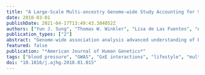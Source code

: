 ```yaml
---
title: "A Large-Scale Multi-ancestry Genome-wide Study Accounting for Smoking Behavior Identifies Multiple Significant Loci for Blood Pressure"
date: 2018-03-01
publishDate: 2021-04-17T13:49:43.384052Z
authors: ["Yun J. Sung", "Thomas W. Winkler", "Lisa de Las Fuentes", "Amy R. Bentley", "Michael R. Brown", "Aldi T. Kraja", "Karen Schwander", "Ioanna Ntalla", "Xiuqing Guo", "Nora Franceschini", "Yingchang Lu", "Ching-Yu Cheng", "Xueling Sim", "Dina Vojinovic", "Jonathan Marten", "Solomon K. Musani", "Changwei Li", "Mary F. Feitosa", "Tuomas O. Kilpeläinen", "Melissa A. Richard", "Raymond Noordam", "Stella Aslibekyan", "Hugues Aschard", "Traci M. Bartz", "Rajkumar Dorajoo", "Yongmei Liu", "Alisa K. Manning", "Tuomo Rankinen", "Albert Vernon Smith", "Salman M. Tajuddin", "Bamidele O. Tayo", "Helen R. Warren", "Wei Zhao", "Yanhua Zhou", "Nana Matoba", "Tamar Sofer", "Maris Alver", "Marzyeh Amini", "Mathilde Boissel", "Jin Fang Chai", "Xu Chen", "Jasmin Divers", "Ilaria Gandin", "Chuan Gao", "Franco Giulianini", "Anuj Goel", "Sarah E. Harris", "Fernando Pires Hartwig", "Andrea R. V. R. Horimoto", "Fang-Chi Hsu", "Anne U. Jackson", "Mika Kähönen", "Anuradhani Kasturiratne", "Brigitte Kühnel", "Karin Leander", "Wen-Jane Lee", "Keng-Hung Lin", "Jian 'an Luan", "Colin A. McKenzie", "He Meian", "Christopher P. Nelson", "Rainer Rauramaa", "Nicole Schupf", "Robert A. Scott", "Wayne H. H. Sheu", "Alena Stančáková", "Fumihiko Takeuchi", "Peter J. van der Most", "Tibor V. Varga", "Heming Wang", "Yajuan Wang", "Erin B. Ware", "Stefan Weiss", "Wanqing Wen", "Lisa R. Yanek", "Weihua Zhang", "Jing Hua Zhao", "Saima Afaq", "Tamuno Alfred", "Najaf Amin", "Dan Arking", "Tin Aung", "R. Graham Barr", "Lawrence F. Bielak", "Eric Boerwinkle", "Erwin P. Bottinger", "Peter S. Braund", "Jennifer A. Brody", "Ulrich Broeckel", "Claudia P. Cabrera", "Brian Cade", "Yu Caizheng", "Archie Campbell", "Mickaël Canouil", "Aravinda Chakravarti", "CHARGE Neurology Working Group", "Ganesh Chauhan", "Kaare Christensen", "Massimiliano Cocca", "COGENT-Kidney Consortium", "Francis S. Collins", "John M. Connell", "Renée de Mutsert", "H. Janaka de Silva", "Stephanie Debette", "Marcus Dörr", "Qing Duan", "Charles B. Eaton", "Georg Ehret", "Evangelos Evangelou", "Jessica D. Faul", "Virginia A. Fisher", "Nita G. Forouhi", "Oscar H. Franco", "Yechiel Friedlander", "He Gao", "GIANT Consortium", "Bruna Gigante", "Misa Graff", "C. Charles Gu", "Dongfeng Gu", "Preeti Gupta", "Saskia P. Hagenaars", "Tamara B. Harris", "Jiang He", "Sami Heikkinen", "Chew-Kiat Heng", "Makoto Hirata", "Albert Hofman", "Barbara V. Howard", "Steven Hunt", "Marguerite R. Irvin", "Yucheng Jia", "Roby Joehanes", "Anne E. Justice", "Tomohiro Katsuya", "Joel Kaufman", "Nicola D. Kerrison", "Chiea Chuen Khor", "Woon-Puay Koh", "Heikki A. Koistinen", "Pirjo Komulainen", "Charles Kooperberg", "Jose E. Krieger", "Michiaki Kubo", "Johanna Kuusisto", "Carl D. Langefeld", "Claudia Langenberg", "Lenore J. Launer", "Benjamin Lehne", "Cora E. Lewis", "Yize Li", "Lifelines Cohort Study", "Sing Hui Lim", "Shiow Lin", "Ching-Ti Liu", "Jianjun Liu", "Jingmin Liu", "Kiang Liu", "Yeheng Liu", "Marie Loh", "Kurt K. Lohman", "Jirong Long", "Tin Louie", "Reedik Mägi", "Anubha Mahajan", "Thomas Meitinger", "Andres Metspalu", "Lili Milani", "Yukihide Momozawa", "Andrew P. Morris", "Thomas H. Mosley", "Peter Munson", "Alison D. Murray", "Mike A. Nalls", "Ubaydah Nasri", "Jill M. Norris", "Kari North", "Adesola Ogunniyi", "Sandosh Padmanabhan", "Walter R. Palmas", "Nicholette D. Palmer", "James S. Pankow", "Nancy L. Pedersen", "Annette Peters", "Patricia A. Peyser", "Ozren Polasek", "Olli T. Raitakari", "Frida Renström", "Treva K. Rice", "Paul M. Ridker", "Antonietta Robino", "Jennifer G. Robinson", "Lynda M. Rose", "Igor Rudan", "Charumathi Sabanayagam", "Babatunde L. Salako", "Kevin Sandow", "Carsten O. Schmidt", "Pamela J. Schreiner", "William R. Scott", "Sudha Seshadri", "Peter Sever", "Colleen M. Sitlani", "Jennifer A. Smith", "Harold Snieder", "John M. Starr", "Konstantin Strauch", "Hua Tang", "Kent D. Taylor", "Yik Ying Teo", "Yih Chung Tham", "André G. Uitterlinden", "Melanie Waldenberger", "Lihua Wang", "Ya X. Wang", "Wen Bin Wei", "Christine Williams", "Gregory Wilson", "Mary K. Wojczynski", "Jie Yao", "Jian-Min Yuan", "Alan B. Zonderman", "Diane M. Becker", "Michael Boehnke", "Donald W. Bowden", "John C. Chambers", "Yii-Der Ida Chen", "Ulf de Faire", "Ian J. Deary", "Tõnu Esko", "Martin Farrall", "Terrence Forrester", "Paul W. Franks", "Barry I. Freedman", "Philippe Froguel", "Paolo Gasparini", "Christian Gieger", "Bernardo Lessa Horta", "Yi-Jen Hung", "Jost B. Jonas", "Norihiro Kato", "Jaspal S. Kooner", "Markku Laakso", "Terho Lehtimäki", "Kae-Woei Liang", "Patrik K. E. Magnusson", "Anne B. Newman", "Albertine J. Oldehinkel", "Alexandre C. Pereira", "Susan Redline", "Rainer Rettig", "Nilesh J. Samani", "James Scott", "Xiao-Ou Shu", "Pim van der Harst", "Lynne E. Wagenknecht", "Nicholas J. Wareham", "Hugh Watkins", "David R. Weir", "Ananda R. Wickremasinghe", "Tangchun Wu", "Wei Zheng", "Yoichiro Kamatani", "Cathy C. Laurie", "Claude Bouchard", "Richard S. Cooper", "Michele K. Evans", "Vilmundur Gudnason", "Sharon L. R. Kardia", "Stephen B. Kritchevsky", "Daniel Levy", "Jeff R. O'Connell", "Bruce M. Psaty", "Rob M. van Dam", "Mario Sims", "Donna K. Arnett", "Dennis O. Mook-Kanamori", "Tanika N. Kelly", "Ervin R. Fox", "Caroline Hayward", "Myriam Fornage", "Charles N. Rotimi", "Michael A. Province", "Cornelia M. van Duijn", "E. Shyong Tai", "Tien Yin Wong", "Ruth J. F. Loos", "Alex P. Reiner", "Jerome I. Rotter", "Xiaofeng Zhu", "Laura J. Bierut", "W. James Gauderman", "Mark J. Caulfield", "Paul Elliott", "Kenneth Rice", "Patricia B. Munroe", "Alanna C. Morrison", "L. Adrienne Cupples", "Dabeeru C. Rao", "Daniel I. Chasman"]
publication_types: ["2"]
abstract: "Genome-wide association analysis advanced understanding of blood pressure (BP), a major risk factor for vascular conditions such as coronary heart disease and stroke. Accounting for smoking behavior may help identify BP loci and extend our knowledge of its genetic architecture. We performed genome-wide association meta-analyses of systolic and diastolic BP incorporating gene-smoking interactions in 610,091 individuals. Stage 1 analysis examined ∼18.8 million SNPs and small insertion/deletion variants in 129,913 individuals from four ancestries (European, African, Asian, and Hispanic) with follow-up analysis of promising variants in 480,178 additional individuals from five ancestries. We identified 15 loci that were genome-wide significant (p textless 5 × 10-8) in stage 1 and formally replicated in stage 2. A combined stage 1 and 2 meta-analysis identified 66 additional genome-wide significant loci (13, 35, and 18 loci in European, African, and trans-ancestry, respectively). A total of 56 known BP loci were also identified by our results (p textless 5 × 10-8). Of the newly identified loci, ten showed significant interaction with smoking status, but none of them were replicated in stage 2. Several loci were identified in African ancestry, highlighting the importance of genetic studies in diverse populations. The identified loci show strong evidence for regulatory features and support shared pathophysiology with cardiometabolic and addiction traits. They also highlight a role in BP regulation for biological candidates such as modulators of vascular structure and function (CDKN1B, BCAR1-CFDP1, PXDN, EEA1), ciliopathies (SDCCAG8, RPGRIP1L), telomere maintenance (TNKS, PINX1, AKTIP), and central dopaminergic signaling (MSRA, EBF2)."
featured: false
publication: "*American Journal of Human Genetics*"
tags: ["blood pressure", "GWAS", "GxE interactions", "lifestyle", "multi-ancestry", "smoking"]
doi: "10.1016/j.ajhg.2018.01.015"
---
```


